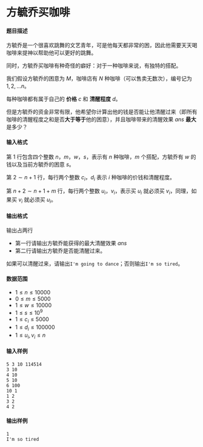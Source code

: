 # 方毓乔买咖啡

#### 题目描述
方毓乔是一个很喜欢跳舞的文艺青年，可是他每天都非常的困，因此他需要天天喝咖啡来提神以帮助他可以更好的跳舞。

同时，方毓乔买咖啡有种奇怪的癖好：对于一种咖啡来说，有独特的搭配。

我们假设方毓乔的困意为 $M$，咖啡店有 $N$ 种咖啡（可以售卖无数次），编号记为 $1,2,...n$。

每种咖啡都有属于自己的 **价格** $c$ 和 **清醒程度** $d$。

但是方毓乔的资金非常有限，他希望你计算出他的钱是否能让他清醒过来（即所有咖啡的清醒程度之和是否**大于等于**他的困意），并且咖啡带来的清醒效果 $ans$ **最大** 是多少？

#### 输入格式
第 $1$ 行包含四个整数 $n$，$m$，$w$，$s$，表示有 $n$ 种咖啡，$m$ 个搭配，方毓乔有 $w$ 的钱以及当前方毓乔的困意 $s$。

第 $2∼n+1$ 行，每行两个整数 $c_i$，$d_i$ 表示 $i$ 种咖啡的价钱和清醒程度。

第 $n+2∼n+1+m$ 行，每行两个整数 $u_i$，$v_i$，表示买 $u_i$ 就必须买 $v_i$，同理，如果买 $v_i$ 就必须买 $u_i$。

#### 输出格式
输出占两行

- 第一行请输出方毓乔能获得的最大清醒效果 $ans$
- 第二行请输出方毓乔是否能清醒过来。

如果可以清醒过来，请输出`I'm going to dance`；否则输出`I'm so tired`。

#### 数据范围
- $1≤n≤10000$
- $0≤m≤5000$
- $1≤w≤10000$
- $1 \le s \le 10^9$
- $1≤c_i≤5000$
- $1≤d_i≤100000$
- $1≤u_i,v_i≤n$

#### 输入样例
```
5 3 10 114514
3 10
4 10
5 10
6 100
10 1
1 2
3 2
4 2
```

#### 输出样例
```
1
I'm so tired
```